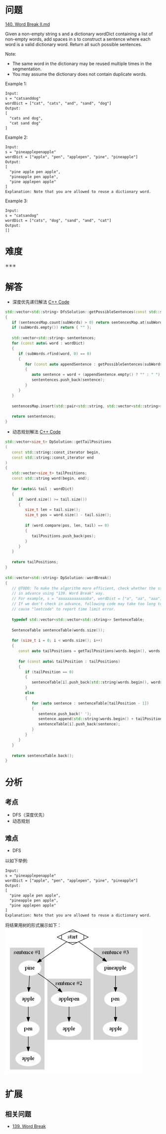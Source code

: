 # 问题
[140. Word Break II.md](https://leetcode.com/problems/word-break-ii/)

Given a non-empty string s and a dictionary wordDict containing a list of non-empty words, add spaces in s to construct a sentence where each word is a valid dictionary word. Return all such possible sentences.

Note:

- The same word in the dictionary may be reused multiple times in the segmentation.
- You may assume the dictionary does not contain duplicate words.

Example 1:
```
Input:
s = "catsanddog"
wordDict = ["cat", "cats", "and", "sand", "dog"]
Output:
[
  "cats and dog",
  "cat sand dog"
]
```

Example 2:
```
Input:
s = "pineapplepenapple"
wordDict = ["apple", "pen", "applepen", "pine", "pineapple"]
Output:
[
  "pine apple pen apple",
  "pineapple pen apple",
  "pine applepen apple"
]
Explanation: Note that you are allowed to reuse a dictionary word.
```

Example 3:
```
Input:
s = "catsandog"
wordDict = ["cats", "dog", "sand", "and", "cat"]
Output:
[]
```

# 难度
✳✳✳

# 解答
- 深度优先递归解法
[C++ Code](./code/140.Word-Break-II/DfsSolution.cpp)
```cpp
std::vector<std::string> DfsSolution::getPossibleSentences(const std::string& subWords)
{
   if (sentencesMap.count(subWords) > 0) return sentencesMap.at(subWords);
   if (subWords.empty()) return { "" };

   std::vector<std::string> sententences;
   for (const auto& word : wordDict)
   {
      if (subWords.rfind(word, 0) == 0)
      {
         for (const auto appendSentence : getPossibleSentences(subWords.substr(word.size())))
         {
            auto sentence = word + (appendSentence.empty() ? "" : " ") + appendSentence;
            sententences.push_back(sentence);
         }
      }
   }

   sentencesMap.insert(std::pair<std::string, std::vector<std::string>>(subWords, sententences));

   return sententences;
}
```

- 动态规划解法
[C++ Code](./code/140.Word-Break-II/DpSolution.cpp)
```cpp
std::vector<size_t> DpSolution::getTailPositions
(
   const std::string::const_iterator begin,
   const std::string::const_iterator end
)
{
   std::vector<size_t> tailPositions;
   const std::string word(begin, end);

   for (auto&& tail : wordDict)
   {
      if (word.size() >= tail.size())
      {
         size_t len = tail.size();
         size_t pos = word.size() - tail.size();

         if (word.compare(pos, len, tail) == 0)
         {
            tailPositions.push_back(pos);
         }
      }
   }

   return tailPositions;
}

std::vector<std::string> DpSolution::wordBreak()
{
   // @TODO: To make the algorithm more efficient, check whether the string can be broken correctly
   // in advance using "139. Word Break" way.
   // For example, s = "aaaaaaaaaaaaaba", wordDist = ["a", "aa", "aaa"], cannot be broken correctly.
   // If we don't check in advance, following code may take too long to solve the problem which may
   // cause "leetcode" to report time limit error.

   typedef std::vector<std::vector<std::string>> SentenceTable;

   SentenceTable sentenceTable(words.size());

   for (size_t i = 0; i < words.size(); i++)
   {
      const auto tailPositions = getTailPositions(words.begin(), words.begin() + i + 1);

      for (const auto& tailPosition : tailPositions)
      {
         if (tailPosition == 0)
         {
            sentenceTable[i].push_back(std::string(words.begin(), words.begin() + i + 1));
         }
         else
         {
            for (auto sentence : sentenceTable[tailPosition - 1])
            {
               sentence.push_back(' ');
               sentence.append(std::string(words.begin() + tailPosition, words.begin() + i + 1));
               sentenceTable[i].push_back(sentence);
            }
         }
      }
   }

   return sentenceTable.back();
}
```

# 分析
## 考点
* DFS（深度优先）
* 动态规划

## 难点
* DFS

以如下举例:
```
Input:
s = "pineapplepenapple"
wordDict = ["apple", "pen", "applepen", "pine", "pineapple"]
Output:
[
  "pine apple pen apple",
  "pineapple pen apple",
  "pine applepen apple"
]
Explanation: Note that you are allowed to reuse a dictionary word.
```
将结果用树的形式展示如下：
![DfsSolution.png](./code/140.Word-Break-II/DfsSolution.png)


# 扩展
## 相关问题
* [139. Word Break](139.Word-Break.md)
